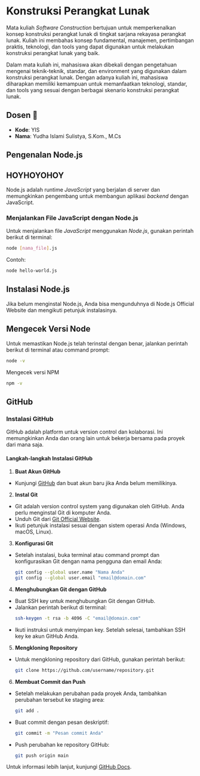 # **Konstruksi Perangkat Lunak**

Mata kuliah _Software Construction_ bertujuan untuk memperkenalkan konsep konstruksi perangkat lunak di tingkat sarjana rekayasa perangkat lunak. Kuliah ini membahas konsep fundamental, manajemen, pertimbangan praktis, teknologi, dan tools yang dapat digunakan untuk melakukan konstruksi perangkat lunak yang baik.

Dalam mata kuliah ini, mahasiswa akan dibekali dengan pengetahuan mengenai teknik-teknik, standar, dan environment yang digunakan dalam konstruksi perangkat lunak. Dengan adanya kuliah ini, mahasiswa diharapkan memiliki kemampuan untuk memanfaatkan teknologi, standar, dan tools yang sesuai dengan berbagai skenario konstruksi perangkat lunak.

## **Dosen 🚀**

- **Kode**: YIS
- **Nama**: Yudha Islami Sulistya, S.Kom., M.Cs

## **Pengenalan Node.js**

## **HOYHOYOHOY**

Node.js adalah runtime _JavaScript_ yang berjalan di server dan memungkinkan pengembang untuk membangun aplikasi _backend_ dengan JavaScript.

### **Menjalankan File JavaScript dengan Node.js**

Untuk menjalankan file _JavaScript_ menggunakan _Node.js_, gunakan perintah berikut di terminal:

```sh
node [nama_file].js
```

Contoh:

```sh
node hello-world.js
```

## Instalasi Node.js

Jika belum menginstal Node.js, Anda bisa mengunduhnya di Node.js Official Website dan mengikuti petunjuk instalasinya.

## Mengecek Versi Node

Untuk memastikan Node.js telah terinstal dengan benar, jalankan perintah berikut di terminal atau command prompt:

```sh
node -v
```

Mengecek versi NPM

```sh
npm -v
```

## GitHub

### **Instalasi GitHub**

GitHub adalah platform untuk version control dan kolaborasi. Ini memungkinkan Anda dan orang lain untuk bekerja bersama pada proyek dari mana saja.

#### **Langkah-langkah Instalasi GitHub**

1. **Buat Akun GitHub**

- Kunjungi [GitHub](https://github.com/) dan buat akun baru jika Anda belum memilikinya.

2. **Instal Git**

- Git adalah version control system yang digunakan oleh GitHub. Anda perlu menginstal Git di komputer Anda.
- Unduh Git dari [Git Official Website](https://git-scm.com/).
- Ikuti petunjuk instalasi sesuai dengan sistem operasi Anda (Windows, macOS, Linux).

3. **Konfigurasi Git**

- Setelah instalasi, buka terminal atau command prompt dan konfigurasikan Git dengan nama pengguna dan email Anda:
  ```sh
  git config --global user.name "Nama Anda"
  git config --global user.email "email@domain.com"
  ```

4. **Menghubungkan Git dengan GitHub**

- Buat SSH key untuk menghubungkan Git dengan GitHub.
- Jalankan perintah berikut di terminal:
  ```sh
  ssh-keygen -t rsa -b 4096 -C "email@domain.com"
  ```
- Ikuti instruksi untuk menyimpan key. Setelah selesai, tambahkan SSH key ke akun GitHub Anda.

5. **Mengkloning Repository**

- Untuk mengkloning repository dari GitHub, gunakan perintah berikut:
  ```sh
  git clone https://github.com/username/repository.git
  ```

6. **Membuat Commit dan Push**

- Setelah melakukan perubahan pada proyek Anda, tambahkan perubahan tersebut ke staging area:
  ```sh
  git add .
  ```
- Buat commit dengan pesan deskriptif:
  ```sh
  git commit -m "Pesan commit Anda"
  ```
- Push perubahan ke repository GitHub:
  ```sh
  git push origin main
  ```

Untuk informasi lebih lanjut, kunjungi [GitHub Docs](https://docs.github.com/).
